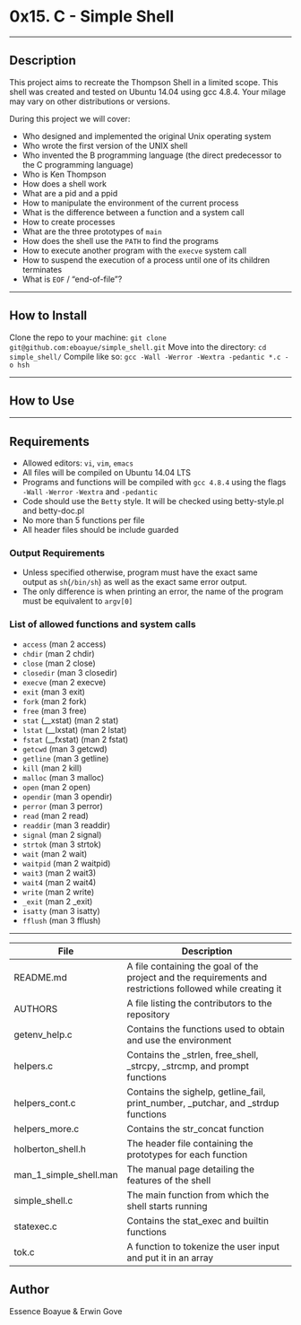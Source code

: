 # 0x15. C - Simple Shell
---
## Description

This project aims to recreate the Thompson Shell in a limited scope. This shell was created and tested on Ubuntu 14.04 using gcc 4.8.4. Your milage may vary on other distributions or versions. 

During this project we will cover:
- Who designed and implemented the original Unix operating system
- Who wrote the first version of the UNIX shell
- Who invented the B programming language (the direct predecessor to the C programming language)
- Who is Ken Thompson
- How does a shell work
- What are a pid and a ppid
- How to manipulate the environment of the current process
- What is the difference between a function and a system call
- How to create processes
- What are the three prototypes of `main`
- How does the shell use the `PATH` to find the programs
- How to execute another program with the `execve` system call
- How to suspend the execution of a process until one of its children terminates
- What is `EOF` / “end-of-file”?

---
## How to Install

Clone the repo to your machine:
`git clone git@github.com:eboayue/simple_shell.git`
Move into the directory:
`cd simple_shell/`
Compile like so:
`gcc -Wall -Werror -Wextra -pedantic *.c -o hsh`

---
## How to Use

---
## Requirements

- Allowed editors: `vi`, `vim`, `emacs`
- All files will be compiled on Ubuntu 14.04 LTS
- Programs and functions will be compiled with `gcc 4.8.4` using the flags `-Wall` `-Werror` `-Wextra` and `-pedantic`
- Code should use the `Betty` style. It will be checked using betty-style.pl and betty-doc.pl
- No more than 5 functions per file
- All header files should be include guarded

### Output Requirements

- Unless specified otherwise, program must have the exact same output as `sh`(`/bin/sh`) as well as the exact same error output.
- The only difference is when printing an error, the name of the program must be equivalent to `argv[0]`

### List of allowed functions and system calls

- `access` (man 2 access)
- `chdir` (man 2 chdir)
- `close` (man 2 close)
- `closedir` (man 3 closedir)
- `execve` (man 2 execve)
- `exit` (man 3 exit)
- `fork` (man 2 fork)
- `free` (man 3 free)
- `stat` (__xstat) (man 2 stat)
- `lstat` (__lxstat) (man 2 lstat)
- `fstat` (__fxstat) (man 2 fstat)
- `getcwd` (man 3 getcwd)
- `getline` (man 3 getline)
- `kill` (man 2 kill)
- `malloc` (man 3 malloc)
- `open` (man 2 open)
- `opendir` (man 3 opendir)
- `perror` (man 3 perror)
- `read` (man 2 read)
- `readdir` (man 3 readdir)
- `signal` (man 2 signal)
- `strtok` (man 3 strtok)
- `wait` (man 2 wait)
- `waitpid` (man 2 waitpid)
- `wait3` (man 2 wait3)
- `wait4` (man 2 wait4)
- `write` (man 2 write)
- `_exit` (man 2 _exit)
- `isatty` (man 3 isatty)
- `fflush` (man 3 fflush)

---
File|Description
---|---
README.md| A file containing the goal of the project and the requirements and restrictions followed while creating it
AUTHORS| A file listing the contributors to the repository
getenv_help.c | Contains the functions used to obtain and use the environment
helpers.c | Contains the _strlen, free_shell, _strcpy, _strcmp, and prompt functions
helpers_cont.c | Contains the sighelp, getline_fail, print_number, _putchar, and _strdup functions
helpers_more.c | Contains the str_concat function
holberton_shell.h | The header file containing the prototypes for each function
man_1_simple_shell.man | The manual page detailing the features of the shell
simple_shell.c | The main function from which the shell starts running
statexec.c | Contains the stat_exec and builtin functions
tok.c | A function to tokenize the user input and put it in an array

## Author
Essence Boayue & Erwin Gove